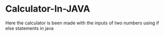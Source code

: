 # Calculator-In-JAVA
Here the calculator is been made with the inputs of two numbers  using if else statements in java
